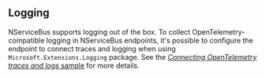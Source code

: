 ## Logging

NServiceBus supports logging out of the box. To collect OpenTelemetry-compatible logging in NServiceBus endpoints, it's possible to configure the endpoint to connect traces and logging when using `Microsoft.Extensions.Logging` package. See the [_Connecting OpenTelemetry traces and logs_ sample](/samples/open-telemetry/logging) for more details.
